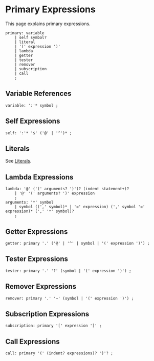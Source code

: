 # Primary Expressions

This page explains primary expressions.

    primary: variable
        | self symbol?
        | literal
        | '(' expression ')'
        | lambda
        | getter
        | tester
        | remover
        | subscription
        | call
        ;


## Variable References

    variable: ':'* symbol ;


## Self Expressions

    self: ':'* '$' ('@' | '^')* ;


## Literals

See [Literals](Literals.md).


## Lambda Expressions

    lambda: '@' ('(' arguments? ')')? (indent statement+)?
        | '@' '(' arguments? ')' expression
        ;
    arguments: '*' symbol
        | symbol ((',' symbol)* | '=' expression) (',' symbol '=' expression)* (',' '*' symbol)?
        ;


## Getter Expressions

    getter: primary '.' ('@' | '^' | symbol | '(' expression ')') ;


## Tester Expressions

    tester: primary '.' '?' (symbol | '(' expression ')') ;


## Remover Expressions

    remover: primary '.' '~' (symbol | '(' expression ')') ;


## Subscription Expressions

    subscription: primary '[' expression ']' ;


## Call Expressions

    call: primary '(' (indent? expressions)? ')'? ;
